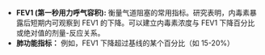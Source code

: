 - **FEV1 (第一秒用力呼气容积):** 衡量气道阻塞的常用指标。研究表明，内毒素暴露后短期内可观察到 FEV1 的下降。可以建立内毒素浓度与 FEV1 下降百分比或绝对值的剂量-反应关系。
- **肺功能指标：** 例如，FEV1 下降超过基线的某个百分比（如 15-20%）